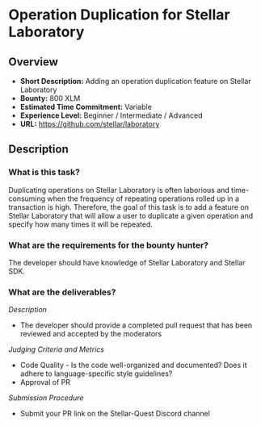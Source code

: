 
# Operation Duplication for Stellar Laboratory

## Overview
  * **Short Description:** Adding an operation duplication feature on Stellar Laboratory
  * **Bounty:** 800 XLM
  *	**Estimated Time Commitment:** Variable
  * **Experience Level:** Beginner / Intermediate / Advanced
  * **URL:** https://github.com/stellar/laboratory

## Description

### What is this task?

Duplicating operations on Stellar Laboratory is often laborious and time-consuming when the frequency of repeating operations rolled up in a transaction is high. 
Therefore, the goal of this task is to add a feature on Stellar Laboratory that will allow a user to duplicate a given operation and specify how many times it will be repeated.

### What are the requirements for the bounty hunter?

The developer should have knowledge of Stellar Laboratory and Stellar SDK.

### What are the deliverables?

 *Description* 
  * The developer should provide a completed pull request that has been reviewed and accepted by the moderators

 *Judging Criteria and Metrics* <br>
  * Code Quality - Is the code well-organized and documented? Does it adhere to language-specific style guidelines?
  * Approval of PR
  
 *Submission Procedure* <br>
  * Submit your PR link on the Stellar-Quest Discord channel
